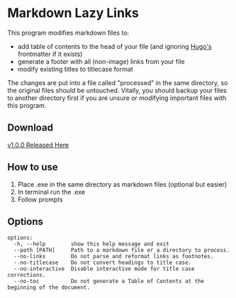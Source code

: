 # Markdown Lazy Links

This program modifies markdown files to:
- add table of contents to the head of your file (and ignoring [Hugo's](https://gohugo.io/) frontmatter if it exists)
- generate a footer with all (non-image) links from your file
- modify existing titles to titlecase format

The changes are put into a file called "processed" in the same directory, so the original files should be untouched. Vitally, you should backup your files to another directory first if you are unsure or modifying important files with this program.

## Download
[v1.0.0 Released Here](https://github.com/danieljudd/markdownlazylinks/releases)

## How to use
1. Place .exe in the same directory as markdown files (optional but easier)
2. In terminal run the .exe
3. Follow prompts

## Options
```
options:
  -h, --help        show this help message and exit
  --path [PATH]     Path to a markdown file or a directory to process.
  --no-links        Do not parse and reformat links as footnotes.
  --no-titlecase    Do not convert headings to title case.
  --no-interactive  Disable interactive mode for title case corrections.
  --no-toc          Do not generate a Table of Contents at the beginning of the document.
```
